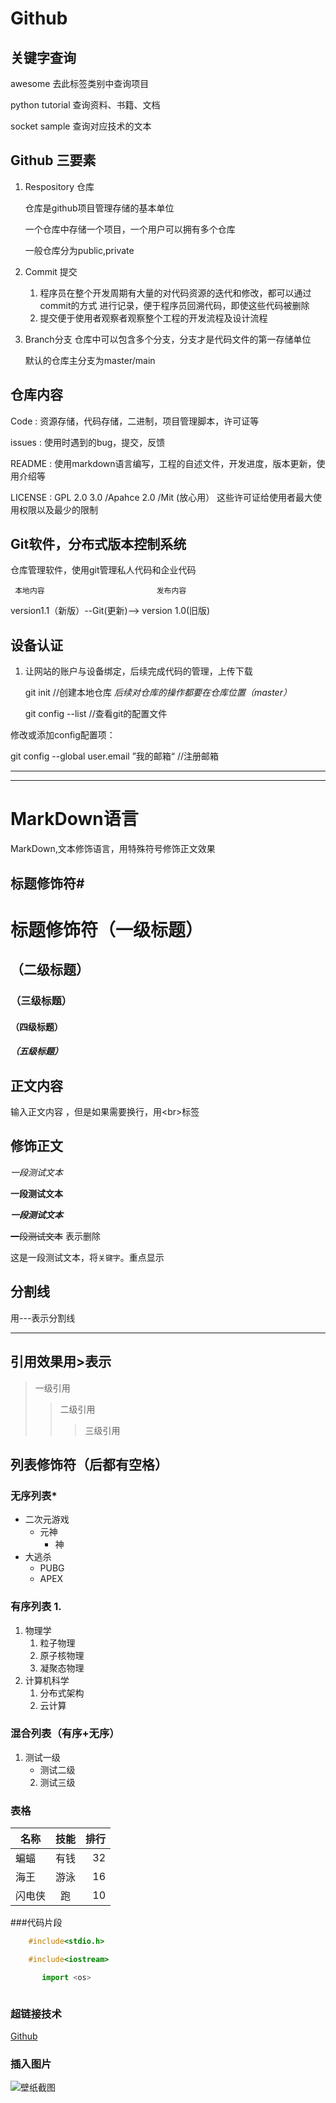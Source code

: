 # Github

## 关键字查询
   awesome 去此标签类别中查询项目
   
   python tutorial 查询资料、书籍、文档
   
   socket sample 查询对应技术的文本

## Github 三要素
1. Respository 仓库
   
   仓库是github项目管理存储的基本单位
   
   一个仓库中存储一个项目，一个用户可以拥有多个仓库
   
   一般仓库分为public,private
2. Commit 提交
   1. 程序员在整个开发周期有大量的对代码资源的迭代和修改，都可以通过commit的方式      进行记录，便于程序员回溯代码，即使这些代码被删除
   2. 提交便于使用者观察者观察整个工程的开发流程及设计流程
3. Branch分支
   仓库中可以包含多个分支，分支才是代码文件的第一存储单位
   
   默认的仓库主分支为master/main

## 仓库内容
Code : 资源存储，代码存储，二进制，项目管理脚本，许可证等

issues : 使用时遇到的bug，提交，反馈

README : 使用markdown语言编写，工程的自述文件，开发进度，版本更新，使用介绍等

LICENSE : GPL 2.0 3.0 /Apahce 2.0 /Mit (放心用）
          这些许可证给使用者最大使用权限以及最少的限制

## Git软件，分布式版本控制系统
  仓库管理软件，使用git管理私人代码和企业代码

     本地内容                         发布内容
  version1.1（新版）--Git(更新)--> version 1.0(旧版)

## 设备认证
1. 让网站的账户与设备绑定，后续完成代码的管理，上传下载
   
   git init  //创建本地仓库  *后续对仓库的操作都要在仓库位置（master）*
   
   git config --list  //查看git的配置文件
  
  修改或添加config配置项：
   
   git config --global user.email ”我的邮箱“ //注册邮箱







---
---

# MarkDown语言

MarkDown,文本修饰语言，用特殊符号修饰正文效果<br>


## 标题修饰符\#

# 标题修饰符（一级标题）
## （二级标题）
### （三级标题）
#### （四级标题）
##### （五级标题）



## 正文内容
  
  输入正文内容 ，但是如果需要换行，用\<br\>标签


## 修饰正文
  
  *一段测试文本*

  **一段测试文本**
  
  ***一段测试文本***
  
  ~~一段测试文本~~     表示删除

  这是一段测试文本，将`关键字`。重点显示


## 分割线

   用\-\-\-表示分割线 

---



## 引用效果用\>表示

>一级引用 
>>二级引用
>>>三级引用



## 列表修饰符（后都有空格）

### 无序列表\*
* 二次元游戏
  * 元神
    * 神
* 大逃杀
  * PUBG
  * APEX

### 有序列表 1.
1. 物理学
   1. 粒子物理
   2. 原子核物理
   3. 凝聚态物理
2. 计算机科学
   1. 分布式架构
   2. 云计算


### 混合列表（有序+无序）
1. 测试一级
   * 测试二级
    2. 测试三级 


### 表格
名称|技能|排行
--|:--:|--:  
蝙蝠|有钱|32
海王|游泳|16
闪电侠|跑|10

###代码片段

```c
   	#include<stdio.h>
```
```cpp
	#include<iostream>
```
```python
       import <os>
```
```bash
```



### 超链接技术 

[Github](https://www.github.com "点击访问")


### 插入图片

![壁纸截图](C://Users//DELL//Desktop//1.jpg "悬停标题")



